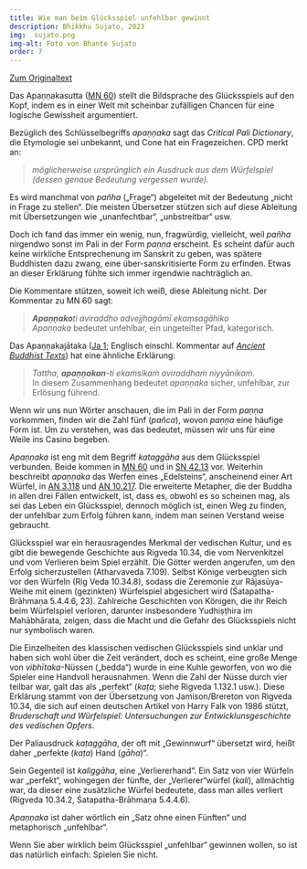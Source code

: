 ```yaml
---
title: Wie man beim Glücksspiel unfehlbar gewinnt
description: Bhikkhu Sujato, 2023
img:  sujato.png
img-alt: Foto von Bhante Sujato
order: 7
---
```


[Zum Originaltext](https://discourse.suttacentral.net/t/how-to-win-at-gambling-without-fail/31497)

Das Apaṇṇakasutta ([MN 60](#/sutta/mn60/de/sabbamitta)) stellt die Bildsprache des Glücksspiels auf den Kopf, indem es in einer Welt mit scheinbar zufälligen Chancen für eine logische Gewissheit argumentiert. 

Bezüglich des Schlüsselbegriffs *apaṇṇaka* sagt das *Critical Pali Dictionary*, die Etymologie sei unbekannt, und Cone hat ein Fragezeichen. CPD merkt an:

> *möglicherweise ursprünglich ein Ausdruck aus dem Würfelspiel (dessen genaue Bedeutung vergessen wurde).* 

Es wird manchmal von *pañha* („Frage“) abgeleitet mit der Bedeutung „nicht in Frage zu stellen“. Die meisten Übersetzer stützen sich auf diese Ableitung mit Übersetzungen wie „unanfechtbar“, „unbstreitbar“ usw. 

Doch ich fand das immer ein wenig, nun, fragwürdig, vielleicht, weil *pañha* nirgendwo sonst im Pali in der Form *paṇṇa* erscheint. Es scheint dafür auch keine wirkliche Entsprechenung im Sanskrit zu geben, was spätere Buddhisten dazu zwang, eine über-sanskritisierte Form zu erfinden. Etwas an dieser Erklärung fühlte sich immer irgendwie nachträglich an. 

Die Kommentare stützen, soweit ich weiß, diese Ableitung nicht. Der Kommentar zu MN 60 sagt: 

> ***Apaṇṇako**ti aviraddho advejjhagāmī ekaṃsagāhiko*  
> *Apaṇṇaka* bedeutet unfehlbar, ein ungeteilter Pfad, kategorisch. 

Das Apaṇṇakajātaka ([Ja 1](https://suttacentral.net/ja1/de/dutoit?lang=de&reference=main&highlight=true); Englisch  einschl. Kommentar auf [*Ancient Buddhist Texts*](https://www.ancient-buddhist-texts.net/Texts-and-Translations/Jatakas/001-Apannaka.htm)) hat eine ähnliche Erklärung:

> *Tattha, **apaṇṇakan**-ti ekaṁsikaṁ aviraddhaṁ niyyānikaṁ.*  
> In diesem Zusammenhang bedeutet *apaṇṇaka* sicher, unfehlbar, zur Erlösung führend.

Wenn wir uns nun Wörter anschauen, die im Pali in der Form *paṇṇa* vorkommen, finden wir die Zahl fünf (*pañca*), wovon *paṇṇa* eine häufige Form ist. Um zu verstehen, was das bedeutet, müssen wir uns für eine Weile ins Casino begeben. 

*Apaṇṇaka* ist eng mit dem Begriff *kataggāha* aus dem Glücksspiel verbunden. Beide kommen in [MN 60](#/sutta/mn60/de/sabbamitta) und in [SN 42.13](#/sutta/sn42.13:23.5/de/sabbamitta) vor. Weiterhin beschreibt *apaṇṇaka* das Werfen eines „Edelsteins“, anscheinend einer Art Würfel, in [AN 3.118](#/sutta/an3.118:4.6/de/sabbamitta) und [AN 10.217](#/sutta/an10.217:17.1). Die erweiterte Metapher, die der Buddha in allen drei Fällen entwickelt, ist, dass es, obwohl es so scheinen mag, als sei das Leben ein Glücksspiel, dennoch möglich ist, einen Weg zu finden, der unfehlbar zum Erfolg führen kann, indem man seinen Verstand weise gebraucht. 

Glücksspiel war ein herausragendes Merkmal der vedischen Kultur, und es gibt die bewegende Geschichte aus Rigveda 10.34, die vom Nervenkitzel und vom Verlieren beim Spiel erzählt. Die Götter werden angerufen, um den Erfolg sicherzustellen (Atharvaveda 7.109). Selbst Könige verbeugten sich vor den Würfeln (Rig Veda 10.34.8), sodass die Zeremonie zur Rājasūya-Weihe mit einem (gezinkten) Würfelspiel abgesichert wird (Śatapatha-Brāhmaṇa 5.4.4.6, 23). Zahlreiche Geschichten von Königen, die ihr Reich beim Würfelspiel verloren, darunter insbesondere Yudhiṣṭhira im Mahābhārata, zeigen, dass die Macht und die Gefahr des Glücksspiels nicht nur symbolisch waren. 

Die Einzelheiten des klassischen vedischen Glücksspiels sind unklar und haben sich wohl über die Zeit verändert, doch es scheint, eine große Menge von *vibhītaka*-Nüssen („bedda“) wurde in eine Kuhle geworfen, von wo die Spieler eine Handvoll herausnahmen. Wenn die Zahl der Nüsse durch vier teilbar war, galt das als „perfekt“ (*kaṭa*; siehe Rigveda 1.132.1 usw.). Diese Erklärung stammt von der Übersetzung von Jamison/Brereton von Rigveda 10.34, die sich auf einen deutschen Artikel von Harry Falk von 1986 stützt, *Bruderschaft und Würfelspiel: Untersuchungen zur Entwicklunsgeschichte des vedischen Opfers*. 

Der Paliausdruck *kaṭaggāha*, der oft mit „Gewinnwurf“ übersetzt wird, heißt daher „perfekte (*kaṭa*) Hand (*gāha*)“. 

Sein Gegenteil ist *kaliggāha*, eine „Verliererhand“. Ein Satz von vier Würfeln war „perfekt“, wohingegen der fünfte, der „Verlierer“würfel (*kali*), allmächtig war, da dieser eine zusätzliche Würfel bedeutete, dass man alles verliert (Rigveda 10.34.2, Śatapatha-Brāhmaṇa 5.4.4.6). 

*Apaṇṇaka* ist daher wörtlich ein „Satz ohne einen Fünften“ und metaphorisch „unfehlbar“. 

Wenn Sie aber wirklich beim Glücksspiel „unfehlbar“ gewinnen wollen, so ist das natürlich einfach: Spielen Sie nicht.

